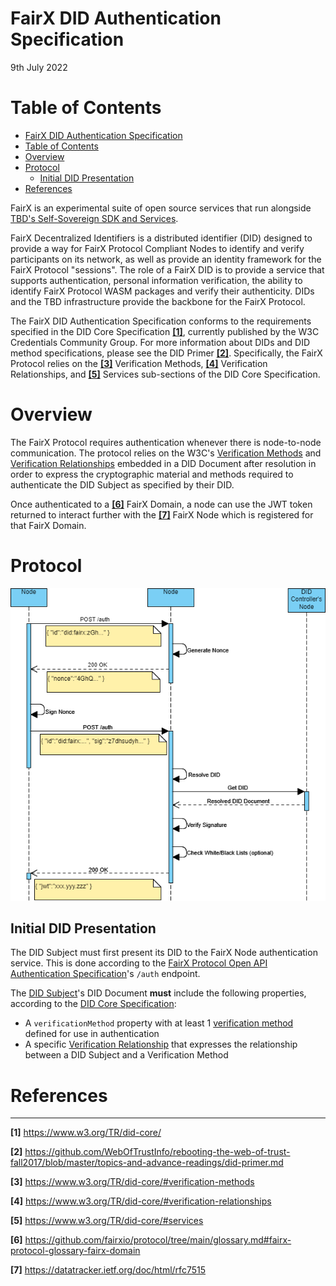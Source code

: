 FairX DID Authentication Specification
=================
9th July 2022

# Table of Contents
- [FairX DID Authentication Specification](#fairx-did-authentication-specification)
- [Table of Contents](#table-of-contents)
- [Overview <a name="fairx-did-authentication-overview"></a>](#overview-)
- [Protocol](#protocol)
  - [Initial DID Presentation](#initial-did-presentation)
- [References <a name="fairx-did-authentication-references"></a>](#references-)

FairX is an experimental suite of open source services that run alongside [TBD's Self-Sovereign SDK and Services](https://github.com/TBD54566975). 

FairX Decentralized Identifiers is a distributed identifier (DID) designed to provide a way for FairX Protocol Compliant Nodes to identify and verify participants on its network, as well as provide an identity framework for the FairX Protocol "sessions". The role of a FairX DID is to provide a service that supports authentication, personal information verification, the ability to identify FairX Protocol WASM packages and verify their authenticity.  DIDs and the TBD infrastructure provide the backbone for the FairX Protocol.  

The FairX DID Authentication Specification conforms to the requirements specified in the DID Core Specification [**[1]**](https://www.w3.org/TR/did-core/), currently published by the W3C Credentials Community Group. For more information about DIDs and DID method specifications, please see the DID Primer [**[2]**](https://github.com/WebOfTrustInfo/rebooting-the-web-of-trust-fall2017/blob/master/topics-and-advance-readings/did-primer.md).  Specifically, the FairX Protocol relies on the [**[3]**](https://www.w3.org/TR/did-core/#verification-methods) Verification Methods, [**[4]**](https://www.w3.org/TR/did-core/#verification-relationships) Verification Relationships, and [**[5]**](https://www.w3.org/TR/did-core/#services) Services sub-sections of the DID Core Specification.


# Overview <a name="fairx-did-authentication-overview"></a>

The FairX Protocol requires authentication whenever there is node-to-node communication.  The protocol relies on the W3C's [Verification Methods](https://www.w3.org/TR/did-core/#verification-methods) and [Verification Relationships](https://www.w3.org/TR/did-core/#verification-relationships) embedded in a DID Document after resolution in order to express the cryptographic material and methods required to authenticate the DID Subject as specified by their DID.

Once authenticated to a [**[6]**](https://github.com/fairxio/protocol/tree/main/glossary.md#fairx-protocol-glossary-fairx-domain) FairX Domain, a node can use the JWT token returned to interact further with the [**[7]**](https://github.com/fairxio/protocol/tree/main/glossary.md#fairx-protocol-glossary-fairx-node) FairX Node which is registered for that FairX Domain.

# Protocol

![FairX Protocol - Authentication](https://github.com/fairxio/protocol/raw/main/authentication/fairx-protocol-authentication.png "FairX Protocol - Authentication")

## Initial DID Presentation

The DID Subject must first present its DID to the FairX Node authentication service.  This is done according to the [FairX Protocol Open API Authentication Specification]()'s `/auth` endpoint.

The [DID Subject](https://www.w3.org/TR/did-core/#dfn-did-subjects)'s DID Document **must** include the following properties, according to the [DID Core Specification](https://www.w3.org/TR/did-core/):

- A `verificationMethod` property with at least 1 [verification method](https://www.w3.org/TR/did-core/#dfn-verification-method) defined for use in authentication
- A specific [Verification Relationship](https://www.w3.org/TR/did-core/#dfn-verification-relationship) that expresses the relationship between a DID Subject and a Verification Method

# References <a name="fairx-did-authentication-references"></a>

----------

**[1]** https://www.w3.org/TR/did-core/

**[2]** https://github.com/WebOfTrustInfo/rebooting-the-web-of-trust-fall2017/blob/master/topics-and-advance-readings/did-primer.md

**[3]** https://www.w3.org/TR/did-core/#verification-methods

**[4]** https://www.w3.org/TR/did-core/#verification-relationships

**[5]** https://www.w3.org/TR/did-core/#services

**[6]** https://github.com/fairxio/protocol/tree/main/glossary.md#fairx-protocol-glossary-fairx-domain

**[7]** https://datatracker.ietf.org/doc/html/rfc7515